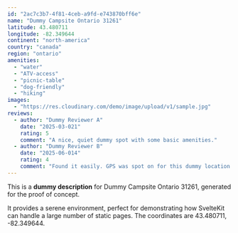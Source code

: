 ```yaml
---
id: "2ac7c3b7-4f81-4ceb-a9fd-e743870bff6e"
name: "Dummy Campsite Ontario 31261"
latitude: 43.480711
longitude: -82.349644
continent: "north-america"
country: "canada"
region: "ontario"
amenities:
  - "water"
  - "ATV-access"
  - "picnic-table"
  - "dog-friendly"
  - "hiking"
images:
  - "https://res.cloudinary.com/demo/image/upload/v1/sample.jpg"
reviews:
  - author: "Dummy Reviewer A"
    date: "2025-03-021"
    rating: 5
    comment: "A nice, quiet dummy spot with some basic amenities."
  - author: "Dummy Reviewer B"
    date: "2025-06-014"
    rating: 4
    comment: "Found it easily. GPS was spot on for this dummy location."
---
```


This is a **dummy description** for Dummy Campsite Ontario 31261, generated for the proof of concept.

It provides a serene environment, perfect for demonstrating how SvelteKit can handle a large number of static pages. The coordinates are 43.480711, -82.349644.
